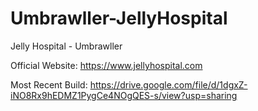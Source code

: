# Umbrawller-JellyHospital
Jelly Hospital - Umbrawller

Official Website: https://www.jellyhospital.com

Most Recent Build: https://drive.google.com/file/d/1dgxZ-iNO8Rx9hEDMZ1PygCe4NOgQES-s/view?usp=sharing

